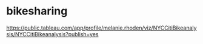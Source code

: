 # bikesharing



https://public.tableau.com/app/profile/melanie.rhoden/viz/NYCCitiBikeanalysis/NYCCitiBikeanalysis?publish=yes
